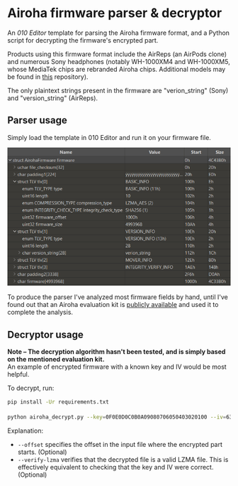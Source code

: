 # Airoha firmware parser & decryptor

An _010 Editor_ template for parsing the Airoha firmware format, and a Python script for decrypting the firmware's encrypted part.

Products using this firmware format include the AirReps (an AirPods clone) and numerous Sony headphones (notably WH-1000XM4 and WH-1000XM5, whose MediaTek chips are rebranded Airoha chips. Additional models may be found in [this](https://github.com/lzghzr/MDR_Proxy) repository).

The only plaintext strings present in the firmware are "verion_string" (Sony) and "version_string" (AirReps).

## Parser usage

Simply load the template in 010 Editor and run it on your firmware file.

![Screenshot](resources/010_editor_screenshot.png)

To produce the parser I've analyzed most firmware fields by hand, until I've found out that an Airoha evaluation kit is [publicly available](https://github.com/haltsai/Airoha_AB1565EVK) and used it to complete the analysis.

## Decryptor usage

**Note – The decryption algorithm hasn't been tested, and is simply based on the mentioned evaluation kit.**  
An example of encrypted firmware with a known key and IV would be most helpful.

To decrypt, run:

```bash
pip install -Ur requirements.txt

python airoha_decrypt.py --key=0F0E0D0C0B0A09080706050403020100 --iv=63373832646334633039386336366362 --from=fw.encrypted --offset=0x1000 --to=fw.decrypted --verify-lzma
```

Explanation:

- `--offset` specifies the offset in the input file where the encrypted part starts. (Optional)
- `--verify-lzma` verifies that the decrypted file is a valid LZMA file. This is effectively equivalent to checking that the key and IV were correct. (Optional)
